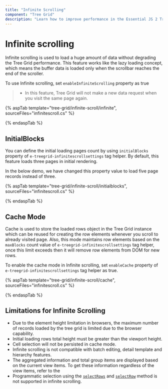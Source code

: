 ```yaml
---
title: "Infinite Scrolling"
component: "Tree Grid"
description: "Learn how to improve performance in the Essential JS 2 Tree Grid control by using infinite scroll feature. Also learn about the limitations of this feature."
---
```


# Infinite scrolling

Infinite scrolling is used to load a huge amount of data without degrading the Tree Grid performance. This feature works like the lazy loading concept, which means the buffer data is loaded only when the scrollbar reaches the end of the scroller.

To use Infinite scrolling, set `enableInfiniteScrolling` property as true

> * In this feature, Tree Grid will not make a new data request when you visit the same page again.

{% aspTab template="tree-grid/infinite-scroll/infinite", sourceFiles="infinitescroll.cs" %}

{% endaspTab %}

## InitialBlocks

You can define the initial loading pages count by using `initialBlocks` property of `e-treegrid-infinitescrollsettings` tag helper. By default, this feature loads three pages in initial rendering.

In the below demo, we have changed this property value to load five page records instead of three.

{% aspTab template="tree-grid/infinite-scroll/initialblocks", sourceFiles="infinitescroll.cs" %}

{% endaspTab %}

## Cache Mode

Cache is used to store the loaded rows object in the Tree Grid instance which can be reused for creating the row elements whenever you scroll to already visited page. Also, this mode maintains row elements based on the `maxBlocks` count value of `e-treegrid-infinitescrollsettings` tag helper, once this limit exceeds then it will remove row elements from DOM for new rows.

To enable the cache mode in Infinite scrolling, set `enableCache` property of `e-treegrid-infinitescrollsettings` tag helper as true.

{% aspTab template="tree-grid/infinite-scroll/cache", sourceFiles="infinitescroll.cs" %}

{% endaspTab %}

## Limitations for Infinite Scrolling

* Due to the element height limitation in browsers, the maximum number of records loaded by the tree grid is limited due to the browser capability.
* Initial loading rows total height must be greater than the viewport height.
* Cell selection will not be persisted in cache mode.
* Infinite scrolling is not compatible with batch editing, detail template and hierarchy features.
* The aggregated information and total group items are displayed based on the current view items. To get these information regardless of the view items, refer to the
* Programmatic selection using the [`selectRows`](../api/treegrid/#selectrows) and [`selectRow`](../api/treegrid/#selectrow) method is not supported in infinite scrolling.